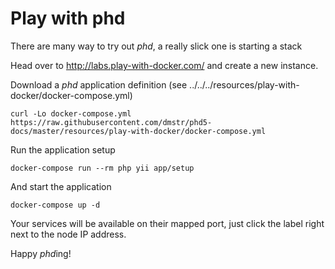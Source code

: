 # Play with phd

There are many way to try out *phd*, a really slick one is starting a stack

Head over to http://labs.play-with-docker.com/ and create a new instance.

Download a *phd* application definition (see ../../../resources/play-with-docker/docker-compose.yml)

    curl -Lo docker-compose.yml https://raw.githubusercontent.com/dmstr/phd5-docs/master/resources/play-with-docker/docker-compose.yml

Run the application setup

    docker-compose run --rm php yii app/setup
    
And start the application
    
    docker-compose up -d
    
Your services will be available on their mapped port, just click the label right next to the node IP address.

Happy *phd*ing!